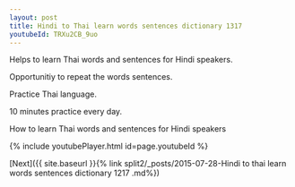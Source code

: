 ```yaml
---
layout: post
title: Hindi to Thai learn words sentences dictionary 1317 
youtubeId: TRXu2CB_9uo
---
```

 
 
Helps to learn Thai words and sentences for Hindi speakers.

Opportunitiy to repeat the words sentences. 

Practice Thai language. 
 
10 minutes practice every day. 
 
How to learn Thai words and sentences for Hindi speakers 
 
{% include youtubePlayer.html id=page.youtubeId %}
 
 
[Next]({{ site.baseurl }}{% link  split2/_posts/2015-07-28-Hindi to thai learn words sentences dictionary 1217 .md%})
 
